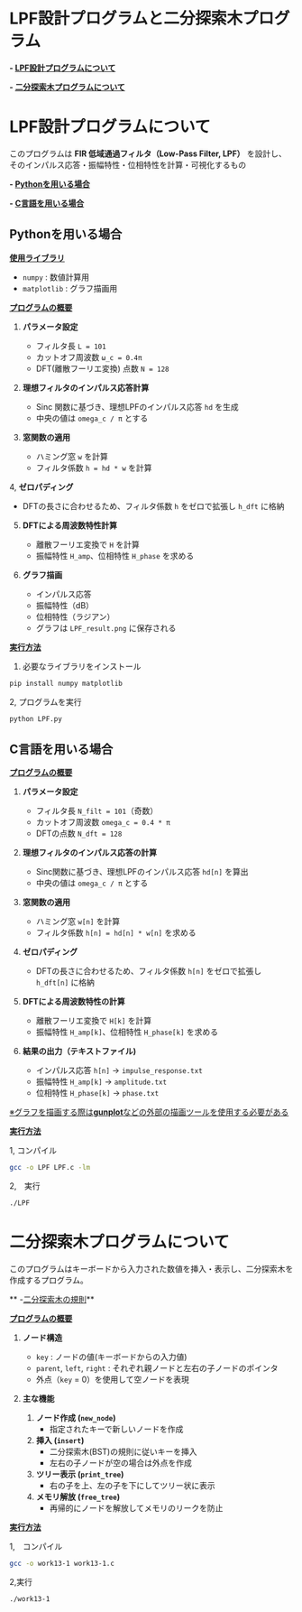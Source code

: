 # LPF設計プログラムと二分探索木プログラム

**- [LPF設計プログラムについて](#LPF設計プログラムについて)**

**- [二分探索木プログラムについて](#二分探索木プログラムについて)**

# LPF設計プログラムについて

このプログラムは **FIR 低域通過フィルタ（Low-Pass Filter, LPF）** を設計し、そのインパルス応答・振幅特性・位相特性を計算・可視化するもの

**- [Pythonを用いる場合](#Pythonを用いる場合)**

**- [C言語を用いる場合](#C言語を用いる場合)**

## Pythonを用いる場合 

**<ins>使用ライブラリ</ins>**

- `numpy` : 数値計算用
- `matplotlib` : グラフ描画用

**<ins>プログラムの概要</ins>**

1. **パラメータ設定**  
   - フィルタ長 `L = 101`  
   - カットオフ周波数 `ω_c = 0.4π`  
   - DFT(離散フーリエ変換) 点数 `N = 128`

2. **理想フィルタのインパルス応答計算**  
   - Sinc 関数に基づき、理想LPFのインパルス応答 `hd` を生成
   - 中央の値は `omega_c / π` とする

3. **窓関数の適用**  
   - ハミング窓 `w` を計算
   - フィルタ係数 `h = hd * w` を計算

4, **ゼロパディング**
   - DFTの長さに合わせるため、フィルタ係数 `h` をゼロで拡張し `h_dft` に格納

5. **DFTによる周波数特性計算**  
   - 離散フーリエ変換で `H` を計算
   - 振幅特性 `H_amp`、位相特性 `H_phase` を求める

6. **グラフ描画**  
   - インパルス応答
   - 振幅特性（dB）
   - 位相特性（ラジアン）  
   - グラフは `LPF_result.png` に保存される

**<ins>実行方法</ins>**

1. 必要なライブラリをインストール
```bash
pip install numpy matplotlib
```

2, プログラムを実行
```bash
python LPF.py
```

## C言語を用いる場合

**<ins>プログラムの概要</ins>**

1. **パラメータ設定**
   - フィルタ長 `N_filt = 101`（奇数）
   - カットオフ周波数 `omega_c = 0.4 * π`
   - DFTの点数 `N_dft = 128`

2. **理想フィルタのインパルス応答の計算**
   - Sinc関数に基づき、理想LPFのインパルス応答 `hd[n]` を算出
   - 中央の値は `omega_c / π` とする

3. **窓関数の適用**
   - ハミング窓 `w[n]` を計算
   - フィルタ係数 `h[n] = hd[n] * w[n]` を求める

4. **ゼロパディング**
   - DFTの長さに合わせるため、フィルタ係数 `h[n]` をゼロで拡張し `h_dft[n]` に格納

5. **DFTによる周波数特性の計算**
   - 離散フーリエ変換で `H[k]` を計算
   - 振幅特性 `H_amp[k]`、位相特性 `H_phase[k]` を求める
   

6. **結果の出力（テキストファイル)**
   - インパルス応答 `h[n]` → `impulse_response.txt`  
   - 振幅特性 `H_amp[k]` → `amplitude.txt`  
   - 位相特性 `H_phase[k]` → `phase.txt`  

<ins>※グラフを描画する際は**gunplot**などの外部の描画ツールを使用する必要がある</ins>

**<ins>実行方法</ins>**

1, コンパイル
```bash
gcc -o LPF LPF.c -lm
```

2,　実行
```bash
./LPF
```

# 二分探索木プログラムについて

このプログラムはキーボードから入力された数値を挿入・表示し、二分探索木を作成するプログラム。

** -[二分探索木の規則](https://medium-company.com/%E4%BA%8C%E5%88%86%E6%8E%A2%E7%B4%A2%E6%9C%A8/)**

**<ins>プログラムの概要</ins>**

1. **ノード構造**
   - `key` : ノードの値(キーボードからの入力値)  
   - `parent`, `left`, `right` : それぞれ親ノードと左右の子ノードのポインタ  
   - 外点（`key` = 0）を使用して空ノードを表現

2. **主な機能**
   1. **ノード作成 (`new_node`)**  
      - 指定されたキーで新しいノードを作成
   2. **挿入 (`insert`)**  
      - 二分探索木(BST)の規則に従いキーを挿入  
      - 左右の子ノードが空の場合は外点を作成
   3. **ツリー表示 (`print_tree`)**  
      - 右の子を上、左の子を下にしてツリー状に表示
   4. **メモリ解放 (`free_tree`)**  
      - 再帰的にノードを解放してメモリのリークを防止

**<ins>実行方法</ins>**

1,　コンパイル
```bash
gcc -o work13-1 work13-1.c 
```

2,実行
```bash
./work13-1
```












